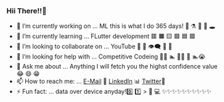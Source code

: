 ### Hii There!!👋 



- 🔭 I’m currently working on ... ML this is what I do 365 days! 👾  ⚗️ 🔭 🔬 🕳
- 🌱 I’m currently learning ...  FLutter development 🟥 🟧 🟨 🟩 🟦 🟪
- 👯 I’m looking to collaborate on ... YouTube 🤝 📢 👁‍🗨 💬 💭
- 🤔 I’m looking for help with ... Competitive Codeing  🏄‍♀️ 🏊 🚵‍♀️ 🚴 🏊😭 
- 💬 Ask me about ... Anything I will fetch you the highst confidence value 😂 😄 😁
- 📫 How to reach me: ...  [E-Mail](menghanibhanvi@gmail.com) 📧 [LinkedIn](https://www.linkedin.com/in/bhanvi-menghani) 📊 [Twitter](https://twitter.com/MenghaniBhanvi)🐤
- ⚡ Fun fact: ... data over device anyday!0️⃣ 1️⃣ > 📲 💻
                                                             ✨✨✨✨✨✨✨✨✨✨
